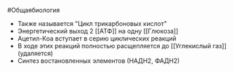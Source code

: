 #Общаябиология 
- Также называется "Цикл трикарбоновых кислот"
- Энергетический выход 2 [[АТФ]] на одну [[Глюкоза]]
- Ацетил-Коа вступает в серию циклических реакций
- В ходе этих реакций полностью расщепляется до [[Углекислый газ]] (удаляется)
- Синтез востановленных элементов (НАДН2, ФАДН2)
